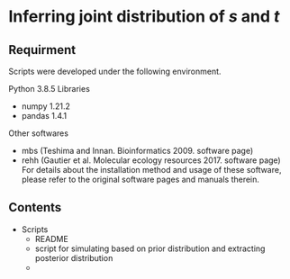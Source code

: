 # Inferring joint distribution of *s* and *t* 

## Requirment 
Scripts were developed under the following environment.

Python 3.8.5 
Libraries
- numpy 1.21.2
- pandas 1.4.1

Other softwares
- mbs (Teshima and Innan. Bioinformatics 2009. software page)
- rehh (Gautier et al. Molecular ecology resources 2017. software page)  
For details about the installation method and usage of these software, please refer to the original software pages and manuals therein.

## Contents
- Scripts
  - README
  - script for simulating based on prior distribution and extracting posterior distribution
  - 
